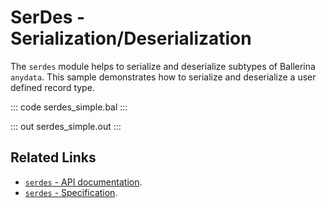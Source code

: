 # SerDes - Serialization/Deserialization

The `serdes` module helps to serialize and deserialize subtypes of Ballerina `anydata`. This sample demonstrates how to serialize and deserialize a user defined record type.

::: code serdes_simple.bal :::

::: out serdes_simple.out :::

## Related Links
- [`serdes` - API documentation](https://lib.ballerina.io/ballerina/serdes/latest).
- [`serdes` - Specification](/spec/serdes).
